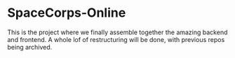# SpaceCorps-Online

This is the project where we finally assemble together the amazing backend and frontend. A whole lof of restructuring will be done, with previous repos being archived.
